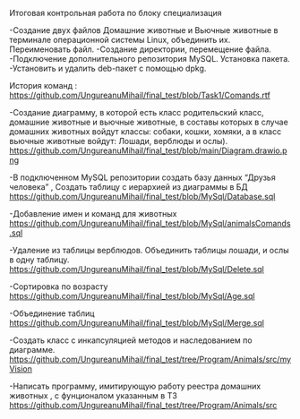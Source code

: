 Итоговая контрольная работа по блоку специализация

-Создание двух файлов Домашние животные и Вьючные животные в терминале операционной системы Linux, объединить их. Переименовать файл. 
-Создание директории, перемещение файла. 
-Подключение дополнительного репозитория MySQL. Установка пакета. 
-Установить и удалить deb-пакет с помощью dpkg. 

История команд : https://github.com/UngureanuMihail/final_test/blob/Task1/Comands.rtf

-Создание диаграмму, в которой есть класс родительский класс, домашние животные и вьючные животные, в составы которых в случае домашних животных войдут классы: собаки, кошки, хомяки, а в класс вьючные животные войдут: Лошади, верблюды и ослы).
https://github.com/UngureanuMihail/final_test/blob/main/Diagram.drawio.png

-В подключенном MySQL репозитории создать базу данных “Друзья человека” , Создать таблицу с иерархией из диаграммы в БД
https://github.com/UngureanuMihail/final_test/blob/MySql/Database.sql

-Добавление имен и команд для животных  
https://github.com/UngureanuMihail/final_test/blob/MySql/animalsComands.sql


-Удаление из таблицы верблюдов. Объединить таблицы лошади, и ослы в одну таблицу.  
https://github.com/UngureanuMihail/final_test/blob/MySql/Delete.sql

-Сортировка по возрасту 
https://github.com/UngureanuMihail/final_test/blob/MySql/Age.sql

-Объединение таблиц 
https://github.com/UngureanuMihail/final_test/blob/MySql/Merge.sql

-Создать класс с инкапсуляцией методов и наследованием по диаграмме. 
https://github.com/UngureanuMihail/final_test/tree/Program/Animals/src/myVision

-Написать программу, имитирующую работу реестра домашних животных ,  c фунционалом указанным в ТЗ
https://github.com/UngureanuMihail/final_test/tree/Program/Animals/src

